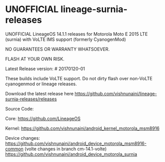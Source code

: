 # UNOFFICIAL lineage-surnia-releases
UNOFFICIAL LineageOS 14.1.1 releases for Motorola Moto E 2015  LTE (surnia) with VoLTE IMS support (formerly CyanogenMod)

NO GUARANTEES OR WARRANTY WHATSOEVER.

FLASH AT YOUR OWN RISK.

Latest Release version: # 20170120-01

These builds include VoLTE support.
Do not dirty flash over non-VoLTE cyanogenmod or lineage releases.

Download the latest release here https://github.com/vishnunaini/lineage-surnia-releases/releases

Source Code:

Core: https://github.com/LineageOS

Kernel: https://github.com/vishnunaini/android_kernel_motorola_msm8916

Device changes: https://github.com/vishnunaini/android_device_motorola_msm8916-common (volte changes in branch cm-14.1-volte)
            https://github.com/vishnunaini/android_device_motorola_surnia 
